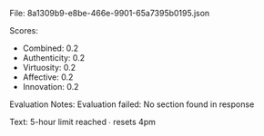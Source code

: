 File: 8a1309b9-e8be-466e-9901-65a7395b0195.json

Scores:
- Combined: 0.2
- Authenticity: 0.2
- Virtuosity: 0.2
- Affective: 0.2
- Innovation: 0.2

Evaluation Notes:
Evaluation failed: No <output> section found in response

Text:
5-hour limit reached ∙ resets 4pm
